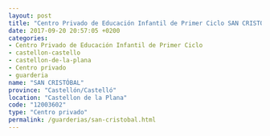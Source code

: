 ```yaml
---
layout: post
title: "Centro Privado de Educación Infantil de Primer Ciclo SAN CRISTÓBAL"
date: 2017-09-20 20:57:05 +0200
categories:
- Centro Privado de Educación Infantil de Primer Ciclo
- castellon-castello
- castellon-de-la-plana
- Centro privado
- guarderia
name: "SAN CRISTÓBAL"
province: "Castellón/Castelló"
location: "Castellon de la Plana"
code: "12003602"
type: "Centro privado"
permalink: /guarderias/san-cristobal.html
---
```


